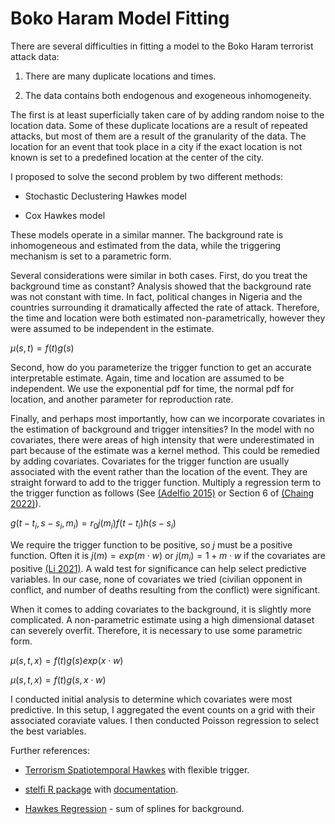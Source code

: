 # Boko Haram Model Fitting

There are several difficulties in fitting a model to the Boko Haram terrorist attack data:

1. There are many duplicate locations and times.

2. The data contains both endogenous and exogeneous inhomogeneity.


The first is at least superficially taken care of by adding random noise to the location data. Some of these duplicate locations are a result of repeated attacks, but most of them are a result of the granularity of the data. The location for an event that took place in a city if the exact location is not known is set to a predefined location at the center of the city.

I proposed to solve the second problem by two different methods:

- Stochastic Declustering Hawkes model

- Cox Hawkes model

These models operate in a similar manner. The background rate is inhomogeneous and estimated from the data, while the triggering mechanism is set to a parametric form.

Several considerations were similar in both cases. First, do you treat the background time as constant? Analysis showed that the background rate was not constant with time. In fact, political changes in Nigeria and the countries surrounding it dramatically affected the rate of attack. Therefore, the time and location were both estimated non-parametrically, however they were assumed to be independent in the estimate. 

$\mu(s,t) = f(t)g(s)$

Second, how do you parameterize the trigger function to get an accurate interpretable estimate. Again, time and location are assumed to be independent. We use the exponential pdf for time, the normal pdf for location, and another parameter for reproduction rate.


Finally, and perhaps most importantly, how can we incorporate covariates in the estimation of background and trigger intensities? In the model with no covariates, there were areas of high intensity that were underestimated in part because of the estimate was a kernel method. This could be remedied by adding covariates. Covariates for the trigger function are usually associated with the event rather than the location of the event. They are straight forward to add to the trigger function. Multiply a regression term to the trigger function as follows (See [(Adelfio 2015)](https://link.springer.com/article/10.1007/s10260-020-00543-5) or Section 6 of [(Chaing 2022)](https://scholarworks.iupui.edu/items/24e1401b-7559-4f25-8d08-fbd7661458a1)).


$g(t-t_i,s-s_i,m_i) = r_0 j(m_i) f(t-t_i) h(s-s_i)$


We require the trigger function to be positive, so $j$ must be a positive function. Often it is $j(m) = exp(m\cdot w)$ or $j(m_i)=1 + m\cdot w$ if the covariates are positive [(Li 2021)](https://onlinelibrary.wiley.com/doi/full/10.1002/env.2697). A wald test for significance can help select predictive variables. In our case, none of covariates we tried (civilian opponent in conflict, and number of deaths resulting from the conflict) were significant. 

When it comes to adding covariates to the background, it is slightly more complicated. A non-parametric estimate using a high dimensional dataset can severely overfit. Therefore, it is necessary to use some parametric form.


$\mu(s,t,x) = f(t)g(s) exp(x \cdot w)$


$\mu(s,t,x) = f(t)g(s,x \cdot w)$


I conducted initial analysis to determine which covariates were most predictive. In this setup, I aggregated the event counts on a grid with their associated coraviate values. I then conducted Poisson regression to select the best variables.

Further references:

- [Terrorism Spatiotemporal Hawkes](https://arxiv.org/pdf/2202.12346.pdf) with flexible trigger.

- [stelfi R package](https://cran.r-project.org/web/packages/stelfi/stelfi.pdf) with [documentation](https://cmjt.github.io/stelfi/).

- [Hawkes Regression](https://assets.researchsquare.com/files/rs-2146259/v1_covered.pdf?c=1666104480) - sum of splines for background.
